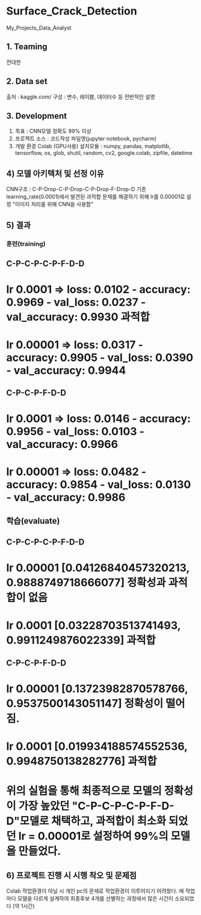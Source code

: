 # Surface_Crack_Detection
My_Projects_Data_Analyst

## 1. Teaming
전대한

## 2. Data set
출처 : kaggle.com/
구성 : 변수, 레이블, 데이터수 등 전반적인 설명

## 3. Development
1) 목표 : CNN모델 정확도 99% 이상
2) 프로젝트 소스 : 코드작성 파일명(jupyter notebook, pycharm)
3) 개발 환경
Colab (GPU사용)
설치모듈 : numpy, pandas, matplotlib, tensorflow, os, glob, shutil, random, cv2, google.colab, zipfile, datetime
## 4) 모델 아키텍처 및 선정 이유
CNN구조 : C-P-Drop-C-P-Drop-C-P-Drop-F-Drop-D
기존 learning_rate(0.0001)에서 발견된 과적합 문제를 해결하기 위해 lr를 0.00001로 설정
"이미지 처리를 위해 CNN을 사용함"

## 5) 결과

### 훈련(training)
## C-P-C-P-C-P-F-D-D
# lr 0.0001 => loss: 0.0102 - accuracy: 0.9969 - val_loss: 0.0237 - val_accuracy: 0.9930 과적합 
# lr 0.00001 => loss: 0.0317 - accuracy: 0.9905 - val_loss: 0.0390 - val_accuracy: 0.9944 

## C-P-C-P-F-D-D 
# lr 0.0001 => loss: 0.0146 - accuracy: 0.9956 - val_loss: 0.0103 - val_accuracy: 0.9966
# lr 0.00001 => loss: 0.0482 - accuracy: 0.9854 - val_loss: 0.0130 - val_accuracy: 0.9986

## 학습(evaluate)
## C-P-C-P-C-P-F-D-D
# lr 0.00001 [0.04126840457320213, 0.9888749718666077] 정확성과 과적합이 없음
# lr 0.0001 [0.03228703513741493, 0.9911249876022339] 과적합


## C-P-C-P-F-D-D
# lr 0.00001 [0.13723982870578766, 0.9537500143051147] 정확성이 떨어짐.
# lr 0.0001 [0.019934188574552536, 0.9948750138282776] 과적합

# 위의 실험을 통해 최종적으로 모델의 정확성이 가장 높았던 "C-P-C-P-C-P-F-D-D"모델로 채택하고, 과적합이 최소화 되었던 lr = 0.00001로 설정하여 99%의 모델을 만들었다. 


## 6) 프로젝트 진행 시 시행 착오 및 문제점
Colab 작업환경이 아닐 시 개인 pc의 문제로 작업환경이 이루어지기 어려웠다.
매 작업마다 모델을 다르게 설계하여 최종후보 4개를 선별하는 과정에서 많은 시간이 소요되었다 (약 1시간)
